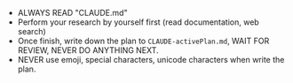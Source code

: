 - ALWAYS READ "CLAUDE.md"
- Perform your research by yourself first (read documentation, web search)
- Once finish, write down the plan to `CLAUDE-activePlan.md`, WAIT FOR REVIEW, NEVER DO ANYTHING NEXT.
- NEVER use emoji, special characters, unicode characters when write the plan.
